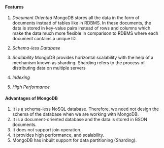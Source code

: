 #### Features 
1. *Document Oriented*
	MongoDB stores all the data in the form of documents instead of tables like in RDBMS. In these documents, the data is stored in key-value pairs instead of rows and columns which make the data much more flexible in comparison to RDBMS where each document contains a unique ID.
	
2. *Schema-less Database*
	
3. *Scalability*
	MongoDB provides horizontal scalability with the help of a mechanism known as sharding. Sharding refers to the process of distributing data on multiple servers
	
4. *Indexing*
	
5. *High Performance*

#### Advantages of MongoDB
1. It is a schema-less NoSQL database. Therefore, we need not design the schema of the database when we are working with MongoDB.
2. It is a document-oriented database and the data is stored in BSON documents.
3. It does not support join operation.
4. It provides high performance, and scalability.
5. MongoDB has inbuilt support for data partitioning (Sharding).

